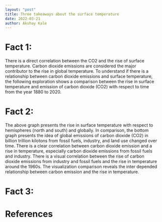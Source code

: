```yaml
---
layout: "post"
title: Three takeaways about the surface temperature 
date: 2022-03-21
author: Akshay Kale
---
```

# Fact 1: 

There is a direct correlation between the CO2 and the rise of surface temperature. 
Carbon dioxide emissions are considered the major contributor to the rise in global temperature. To understand if there is a relationship between carbon dioxide emissions and surface temperature, the following exploration shows a comparison between the rise in surface temperature and emission of carbon dioxide (CO2) with respect to time from the year 1880 to 2020.

# Fact 2:

The above graph presents the rise in surface temperature with respect to hemispheres (north and south) and globally. In comparison, the bottom graph presents the idea of global emissions of carbon dioxide (CO2) in billion trillion kilotons from fossil fuels, industry, and land use changed over time. There is a clear correlation between carbon dioxide emission and a rise in temperature, especially carbon dioxide emissions from fossil fuels and industry. There is a visual correlation between the rise of carbon dioxide emissions from industry and fossil fuels and the rise in temperature around the 1960s. The visualization comparison reveals the inter depended relationship between carbon emission and the rise in temperature.

# Fact 3:

# References 
